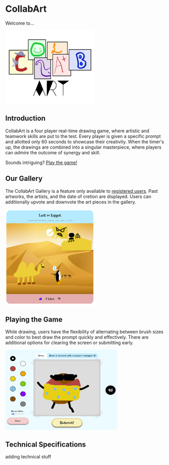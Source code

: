# CollabArt 

Welcome to...

<img src="/images/CollabArtLogo_Ver2.png" width="280" height="230">

## Introduction

CollabArt is a four player real-time drawing game, where artistic and teamwork skills are put to the test. Every player is given a specific prompt and allotted only 60 seconds to showcase their creativity. When the timer's up, the drawings are combined into a singular masterpiece, where players can *admire* the outcome of synergy and skill.

Sounds intriguing? [Play the game!](https://collab--art.herokuapp.com/)

## Our Gallery

The CollabArt Gallery is a feature only available to [registered users](https://collab--art.herokuapp.com/register.jsp). Past artworks, the artists, and the date of cretion are displayed. Users can additionally upvote and downvote the art pieces in the gallery.

<img src="/images/gallery.png" width="280" height="300">

## Playing the Game

While drawing, users have the flexibility of alternating between brush sizes and color to best draw the prompt quickly and effectively. There are additional options for clearing the screen or submitting early.

<img src="/images/gameProgress.png" width="350" height="250">

## Technical Specifications

adding technical stuff
